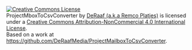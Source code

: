 <a rel="license" href="http://creativecommons.org/licenses/by-nc/4.0/"><img alt="Creative Commons License" style="border-width:0" src="https://i.creativecommons.org/l/by-nc/4.0/88x31.png" /></a><br /><span xmlns:dct="http://purl.org/dc/terms/" property="dct:title">ProjectMboxToCsvConverter</span> by <a xmlns:cc="http://creativecommons.org/ns#" href="https://github.com/DeRaafMedia" property="cc:attributionName" rel="cc:attributionURL">DeRaaf (a.k.a Remco Platjes)</a> is licensed under a <a rel="license" href="http://creativecommons.org/licenses/by-nc/4.0/">Creative Commons Attribution-NonCommercial 4.0 International License</a>.<br />Based on a work at <a xmlns:dct="http://purl.org/dc/terms/" href="https://github.com/DeRaafMedia/ProjectMailboxToCsvConverter" rel="dct:source">https://github.com/DeRaafMedia/ProjectMailboxToCsvConverter</a>.
